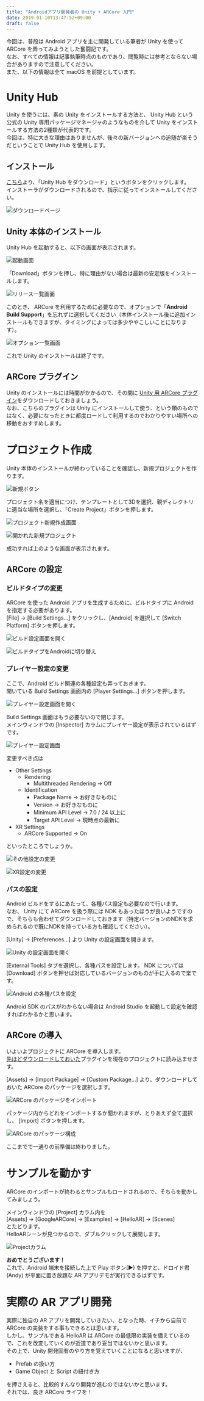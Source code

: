 ```yaml
---
title: "Androidアプリ開発者の Unity + ARCore 入門"
date: 2019-01-10T13:47:52+09:00
draft: false
---
```

今回は、普段は Android アプリを主に開発している筆者が Unity を使って ARCore を弄ってみようとした奮闘記です。  
なお、すべての情報は記事執筆時点のものであり、閲覧時には参考とならない場合がありますので注意してください。  
また、以下の情報は全て macOS を前提としています。

# Unity Hub
Unity を使うには、素の Unity をインストールする方法と、 Unity Hub という公式の Unity 専用パッケージマネージャのようなものを介して Unity をインストールする方法の2種類が代表的です。  
今回は、特に大きな理由はありませんが、後々の新バージョンへの追随が楽そうだということで Unity Hub を使用します。

## インストール
[こちら](https://unity3d.com/jp/get-unity/download)より、「Unity Hub をダウンロード」というボタンをクリックします。  
インストーラがダウンロードされるので、指示に従ってインストールしてください。

![ダウンロードページ](/images/ss_download_unity-hub.png)

## Unity 本体のインストール
Unity Hub を起動すると、以下の画面が表示されます。

![起動画面](/images/ss_unity-hub_startup.png)

「Download」ボタンを押し、特に理由がない場合は最新の安定版をインストールします。

![リリース一覧画面](/images/ss_list_release-unity.png)

このとき、 ARCore を利用するために必要なので、オプションで「**Android Build Support**」を忘れずに選択してください（本体インストール後に追加インストールもできますが、タイミングによっては多少ややこしいことになります）。

![オプション一覧画面](/images/ss_list_option-unity.png)

これで Unity のインストールは終了です。

## ARCore プラグイン
Unity のインストールには時間がかかるので、その間に [Unity 用 ARCore プラグイン](https://github.com/google-ar/arcore-unity-sdk/releases)をダウンロードしておきましょう。  
なお、こちらのプラグインは Unity にインストールして使う、という類のものではなく、必要になったときに都度ロードして利用するのでわかりやすい場所への移動をおすすめします。

# プロジェクト作成
Unity 本体のインストールが終わっていることを確認し、新規プロジェクトを作ります。

![新規ボタン](/images/ss_new-project-unity.png)

プロジェクト名を適当につけ、テンプレートとして3Dを選択、親ディレクトリに適当な場所を選択し、「Create Project」ボタンを押します。

![プロジェクト新規作成画面](/images/ss_unity_new_project_setting.png)

![開かれた新規プロジェクト](/images/ss_unity_new_project_opened.png)

成功すれば上のような画面が表示されます。

## ARCore の設定
### ビルドタイプの変更
ARCore を使った Android アプリを生成するために、ビルドタイプに Android を指定する必要があります。  
[File] -> [Build Settings…] をクリックし、[Android] を選択して [Switch Platform] ボタンを押します。

![ビルド設定画面を開く](/images/ss_unity_open_build_settings.png)

![ビルドタイプをAndroidに切り替え](/images/ss_unity_build_settings_android.png)

### プレイヤー設定の変更
ここで、Android ビルド関連の各種設定も弄っておきます。  
開いている Build Settings 画面内の [Player Settings…] ボタンを押します。

![プレイヤー設定画面を開く](/images/ss_unity_open_player_settings.png)

Build Settings 画面はもう必要ないので閉じます。  
メインウィンドウの [Inspector] カラムにプレイヤー設定が表示されているはずです。

![プレイヤー設定画面](/images/ss_unity_player_settings.png)

変更すべき点は

- Other Settings
  - Rendering
    - Multithreaded Rendering -> Off
  - Identification
    - Package Name -> お好きなものに
    - Version -> お好きなものに
    - Minimum API Level -> 7.0 / 24 以上に
    - Target API Level -> 現時点の最新に
- XR Settings
    - ARCore Supported -> On

といったところでしょうか。

![その他設定の変更](/images/ss_unity_player_settings_other.png)

![XR設定の変更](/images/ss_unity_player_settings_xr.png)

### パスの設定
Android ビルドをするにあたって、各種パス設定も必要なので行います。  
なお、 Unity にて ARCore を扱う際には NDK もあったほうが良いようですので、そちらも合わせてダウンロードしておきます（特定バージョンのNDKを求められるので既にNDKを持っている方も確認してください）。

[Unity] -> [Preferences…] より Unity の設定画面を開きます。

![Unity の設定画面を開く](/images/ss_unity_open_preference.png)

[External Tools] タブを選択し、各種パスを設定します。
NDK については [Download] ボタンを押せば対応しているバージョンのものが手に入るので楽です。

![Android の各種パスを設定](/images/ss_unity_change_android_path.png)

Android SDK のパスがわからない場合は Android Studio を起動して設定を確認すればわかるかと思います。

## ARCore の導入
いよいよプロジェクトに ARCore を導入します。  
[先ほどダウンロードしておいた](#arcore-プラグイン)プラグインを現在のプロジェクトに読み込ませます。

[Assets] -> [Import Package] -> [Custom Package…] より、ダウンロードしておいた ARCore のパッケージを選択します。

![ARCore のパッケージをインポート](/images/ss_unity_import_custom_package.png)

パッケージ内からどれをインポートするか聞かれますが、とりあえず全て選択し、 [Import] ボタンを押します。

![ARCore のパッケージ構成](/images/ss_unity_import_arcore.png)

ここまでで一通りの前準備は終わりました。

# サンプルを動かす
ARCore のインポートが終わるとサンプルもロードされるので、そちらを動かしてみましょう。

メインウィンドウの [Project] カラム内を  
[Assets] -> [GoogleARCore] -> [Examples] -> [HelloAR] -> [Scenes]  
とたどります。  
HelloARシーンが見つかるので、ダブルクリックして展開します。

![Projectカラム](/images/ss_unity_helloar_column_project.png)

**おめでとうございます！**  
これで、Android 端末を接続した上で Play ボタン(▶) を押すと、ドロイド君(Andy) が平面に置き放題な AR アプリデモが実行できるはずです。

# 実際の AR アプリ開発
実際に独自の AR アプリを開発していきたい、となった時、イチから自前で ARCore の実装をする事もできるとは思います。  
しかし、サンプルである HelloAR は ARCore の最低限の実装を備えているので、これを改変していくのが近道であり妥当ではないかと思います。  
その上で、Unity 開発固有のやり方を覚えていくことになると思いますが、

- Prefab の扱い方
- Game Object と Script の紐付き方

を押さえると、比較的すんなり開発が進むのではないかと思います。  
それでは、良き ARCore ライフを！
